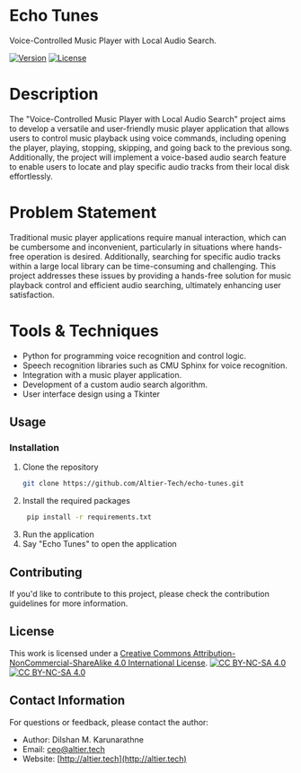 # Echo Tunes

Voice-Controlled Music Player with Local Audio Search.

[![Version](https://img.shields.io/badge/version-1.3-brightgreen.svg)](https://pypi.org/project/ad-topic-recommender/)
[![License](https://img.shields.io/badge/license-CC%20BY--NC--SA%204.0-blue.svg)](https://creativecommons.org/licenses/by-nc-sa/4.0/)

# Description

The "Voice-Controlled Music Player with Local Audio Search" project aims to 
develop a versatile and user-friendly music player application that allows 
users to control music playback using voice commands, including opening 
the player, playing, stopping, skipping, and going back to the previous song. 
Additionally, the project will implement a voice-based audio search feature to 
enable users to locate and play specific audio tracks from their local disk 
effortlessly.

# Problem Statement 

Traditional music player applications require manual interaction, which can 
be cumbersome and inconvenient, particularly in situations where hands-free 
operation is desired. Additionally, searching for specific audio tracks within 
a large local library can be time-consuming and challenging. This project 
addresses these issues by providing a hands-free solution for music playback 
control and efficient audio searching, ultimately enhancing user satisfaction.

# Tools & Techniques 

- Python for programming voice recognition and control logic.
- Speech recognition libraries such as CMU Sphinx for voice recognition.
- Integration with a music player application.
- Development of a custom audio search algorithm.
- User interface design using a Tkinter

## Usage

### Installation

1. Clone the repository
   ```sh
   git clone https://github.com/Altier-Tech/echo-tunes.git
   ```
2. Install the required packages
   ```sh
    pip install -r requirements.txt
    ```
3. Run the application
4. Say "Echo Tunes" to open the application

## Contributing

If you'd like to contribute to this project, please check the contribution guidelines for more information.

## License

This work is licensed under a
[Creative Commons Attribution-NonCommercial-ShareAlike 4.0 International License][cc-by-nc-sa].
[![CC BY-NC-SA 4.0][cc-by-nc-sa-shield]][cc-by-nc-sa]  
[![CC BY-NC-SA 4.0][cc-by-nc-sa-image]][cc-by-nc-sa] 

[cc-by-nc-sa]: http://creativecommons.org/licenses/by-nc-sa/4.0/
[cc-by-nc-sa-image]: https://licensebuttons.net/l/by-nc-sa/4.0/88x31.png
[cc-by-nc-sa-shield]: https://img.shields.io/badge/License-CC%20BY--NC--SA%204.0-lightgrey.svg

## Contact Information

For questions or feedback, please contact the author:

- Author: Dilshan M. Karunarathne
- Email: ceo@altier.tech
- Website: [http://altier.tech](http://altier.tech)
